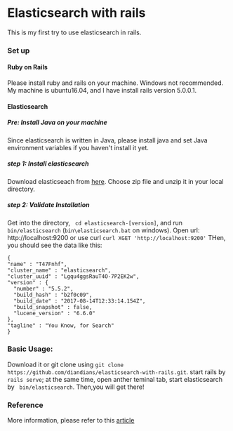 # Elasticsearch with rails

This is my first try to use elasticsearch in rails.

### Set up
#### Ruby on Rails
Please install ruby and rails on your machine. Windows not recommended. My machine is ubuntu16.04, and I have install rails version 5.0.0.1.

#### Elasticsearch 
##### Pre: Install Java on your machine
  Since elasticsearch is written in Java, please install java and set Java environment variables if you haven't install it yet.
##### step 1: Install elasticsearch
  Download elasticseach from [here](https://www.elastic.co/downloads/elasticsearch). Choose zip file and unzip it in your local directory.
##### step 2: Validate Installation
  Get into the directory, ``` cd elasticsearch-[version]```, and run ``` bin/elasticsearch ``` (```bin\elasticsearch.bat``` on windows). Open url: http://localhost:9200 or use curl ``` curl XGET 'http://localhost:9200' ``` THen, you should see the data like this:
  ```
  {
  "name" : "T47Fnhf",
  "cluster_name" : "elasticsearch",
  "cluster_uuid" : "Lgqu4ggsRauT4O-7P2EK2w",
  "version" : {
    "number" : "5.5.2",
    "build_hash" : "b2f0c09",
    "build_date" : "2017-08-14T12:33:14.154Z",
    "build_snapshot" : false,
    "lucene_version" : "6.6.0"
  },
  "tagline" : "You Know, for Search"
}
```
### Basic Usage:
Download it or git clone using ``` git clone https://github.com/diandians/elasticsearch-with-rails.git ```. start rails by ``` rails serve```; at the same time, open anther teminal tab, start elasticsearch by ``` bin/elasticsearch```. Then,you will get there!

### Reference 
More information, please refer to this [article](https://www.sitepoint.com/full-text-search-rails-elasticsearch/)
